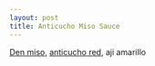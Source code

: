 ```yaml
---
layout: post
title: Anticucho Miso Sauce
---
```


[Den miso](../sauces/den-miso), [anticucho red](../sauces/anticucho-marinade-red), aji amarillo